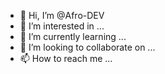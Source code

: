 - 👋 Hi, I’m @Afro-DEV
- 👀 I’m interested in  ...
- 🌱 I’m currently learning  ...
- 💞️ I’m looking to collaborate on ...
- 📫 How to reach me ...

<!---
Afro-DEV/Afro-DEV is a ✨ special ✨ repository because its `README.md` (this file) appears on your GitHub profile.
You can click the Preview link to take a look at your changes.
--->
